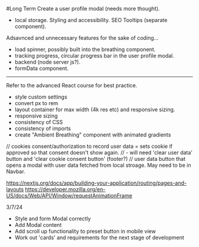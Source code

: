 #Long Term
Create a user profile modal (needs more thought).
- local storage.
Styling and accessibility.
SEO
Tooltips (separate component).

Adsavnced and unnecessary features for the sake of coding...
- load spinner, possibly built into the breathing component.
- tracking progress, circular progress bar in the user profile modal.
- backend (node server js?).
- formData component.


----------------------------
Refer to the advanced React course for best practice.
- style custom settings
- convert px to rem
- layout container for max width (4k res etc) and responsive sizing.
- responsive sizing
- consistency of CSS
- consistency of imports
- create "Ambient Breathing" component with animated gradients


// cookies consent/authorization to record user data = sets cookie if approved so that consent doesn't show again.
// - will need 'clear user data' button and 'clear cookie consent button' (footer?)
// user data button that opens a modal with user data fetched from local stroage. May need to be in Navbar.

https://nextjs.org/docs/app/building-your-application/routing/pages-and-layouts
https://developer.mozilla.org/en-US/docs/Web/API/Window/requestAnimationFrame

3/7/24
- Style and form Modal correctly
- Add Modal content
- Add scroll up functionality to preset button in mobile view
- Work out 'cards' and requirements for the next stage of development